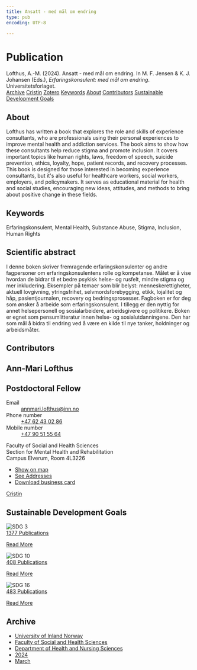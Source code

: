 ```yaml
---
title: Ansatt - med mål om endring
type: pub
encoding: UTF-8

---
```

<h1>Publication</h1>
<article id="csl-bib-container-DXMUYK35" class="csl-bib-container">
  <div class="csl-bib-body"> <div class="csl-entry">Lofthus, A.-M. (2024). Ansatt - med mål om endring. In M. F. Jensen &#38; K. J. Johansen (Eds.), <i>Erfaringskonsulent: med mål om endring</i>. Universitetsforlaget.</div> </div>
  <div class="csl-bib-buttons">
    <a href="#taxonomy-article-DXMUYK35" alt="archive" class="csl-bib-button">Archive</a>
    <a href="https://app.cristin.no/results/show.jsf?id=2251859" alt="Cristin" class="csl-bib-button">Cristin</a>
    <a href="http://zotero.org/groups/5881554/items/DXMUYK35" alt="Zotero" class="csl-bib-button">Zotero</a>
    <a href="#keywords-article-DXMUYK35" alt="keywords" class="csl-bib-button">Keywords</a>
    <a href="#about-article-DXMUYK35" alt="about_pub" class="csl-bib-button">About</a>
    <a href="#contributors-article-DXMUYK35" alt="contributors" class="csl-bib-button">Contributors</a>
    <a href="#sdg-article-DXMUYK35" alt="sdg" class="csl-bib-button">Sustainable Development Goals</a>
  </div>
  <div id="csl-bib-meta-container-DXMUYK35"></div>
</article>
<div id="csl-bib-meta-DXMUYK35" class="csl-bib-meta">
  <article id="about-article-DXMUYK35" class="about_pub-article">
    <h1>About</h1>
    Lofthus has written a book that explores the role and skills of experience consultants, who are professionals using their personal experiences to improve mental health and addiction services. The book aims to show how these consultants help reduce stigma and promote inclusion. It covers important topics like human rights, laws, freedom of speech, suicide prevention, ethics, loyalty, hope, patient records, and recovery processes. This book is designed for those interested in becoming experience consultants, but it's also useful for healthcare workers, social workers, employers, and policymakers. It serves as educational material for health and social studies, encouraging new ideas, attitudes, and methods to bring about positive change in these fields.
  </article>
  <article id="keywords-article-DXMUYK35" class="keywords-article">
    <h1>Keywords</h1>
    Erfaringskonsulent, Mental Health, Substance Abuse, Stigma, Inclusion, Human Rights
  </article>
  <article id="abstract-article-DXMUYK35" class="abstract-article">
    <h1>Scientific abstract</h1>
    I denne boken skriver fremragende erfaringskonsulenter og andre fagpersoner om erfaringskonsulentens rolle og kompetanse. Målet er å vise hvordan de bidrar til et bedre psykisk helse- og rusfelt, mindre stigma og mer inkludering. Eksempler på temaer som blir belyst: menneskerettigheter, aktuell lovgivning, ytringsfrihet, selvmordsforebygging, etikk, lojalitet og håp, pasientjournalen, recovery og bedringsprosesser. Fagboken er for deg som ønsker å arbeide som erfaringskonsulent. I tillegg er den nyttig for annet helsepersonell og sosialarbeidere, arbeidsgivere og politikere. Boken er egnet som pensumlitteratur innen helse- og sosialutdanningene. Den har som mål å bidra til endring ved å være en kilde til nye tanker, holdninger og arbeidsmåter.
  </article>
  <article id="contributors-article-DXMUYK35" class="contributors-article">
    <h1>Contributors</h1>
    <div class="personas"> <div class="vrtx-hinn-person-card"> <div class="photo"> <i class="lar la-user-circle missing-person"></i> </div> <div class="info"> <hgroup><h1>Ann-Mari Lofthus</h1> <h2>Postdoctoral Fellow</h2> </hgroup><dl> <dt>Email</dt> <dd> <a href="mailto:annmari.lofthus@inn.no">annmari.lofthus@inn.no</a> </dd> <dt>Phone number</dt> <dd><a href="tel:+4762430286"> +47 62 43 02 86 </a></dd> <dt>Mobile number</dt> <dd><a href="tel:+4790515564"> +47 90 51 55 64 </a></dd> </dl> <p> Faculty of Social and Health Sciences<br> Section for Mental Health and Rehabilitation<br> Campus Elverum, Room 4L3226 </p> <ul class="vrtx-hinn-links"> <li><a href="https://www.google.com/maps?q=60.88177,11.53669">Show on map</a></li> <li><a href="https://www.inn.no/english/find-an-employee/annmari-lofthus.html#vrtx-hinn-addresses">See Addresses</a></li> <li><a href="https://www.inn.no/english/find-an-employee/annmari-lofthus.html?vrtx=vcf">Download business card</a></li> </ul> </div> </div> <a href="https://app.cristin.no/persons/show.jsf?id=425576" alt="Cristin URL" class="personas-cristin">Cristin</a> </div>
  </article>
  <article id="sdg-article-DXMUYK35" class="sdg-article">
    <h1>Sustainable Development Goals</h1>
    <div class="sdg-container"><div id="sdg3" class="sdg">
        <img src="{{< params subfolder >}}images/sdg/sdg03_en.png" class="image" alt="SDG 3">
        <div class="sdg-overlay">
          <a href="{{< params subfolder >}}en/archive/?sdg=3#archive" class="sdg-publication-count"><span>1377</span> Publications</a>
          <p><a href="https://sdgs.un.org/goals/goal3" class="sdg-read-more">Read More</a></p>
        </div>
      </div> <div id="sdg10" class="sdg">
        <img src="{{< params subfolder >}}images/sdg/sdg10_en.png" class="image" alt="SDG 10">
        <div class="sdg-overlay">
          <a href="{{< params subfolder >}}en/archive/?sdg=10#archive" class="sdg-publication-count"><span>408</span> Publications</a>
          <p><a href="https://sdgs.un.org/goals/goal10" class="sdg-read-more">Read More</a></p>
        </div>
      </div> <div id="sdg16" class="sdg">
        <img src="{{< params subfolder >}}images/sdg/sdg16_en.png" class="image" alt="SDG 16">
        <div class="sdg-overlay">
          <a href="{{< params subfolder >}}en/archive/?sdg=16#archive" class="sdg-publication-count"><span>483</span> Publications</a>
          <p><a href="https://sdgs.un.org/goals/goal16" class="sdg-read-more">Read More</a></p>
        </div>
      </div></div>
  </article>
  <article id="taxonomy-article-DXMUYK35" class="taxonomy-article">
    <h1>Archive</h1>
    <ul>
      <li><a href="{{< params subfolder >}}en/archive/?key=3DCRN523">University of Inland Norway</a></li>
      <li><a href="{{< params subfolder >}}en/archive/?key=IDKFS3MX">Faculty of Social and Health Sciences</a></li>
      <li><a href="{{< params subfolder >}}en/archive/?key=GTV4ECMZ">Department of Health and Nursing Sciences</a></li>
      <li><a href="{{< params subfolder >}}en/archive/?key=KNN5LNR7">2024</a></li>
      <li><a href="{{< params subfolder >}}en/archive/?key=79EMMY6R">March</a></li>
    </ul>
  </article>
</div>
